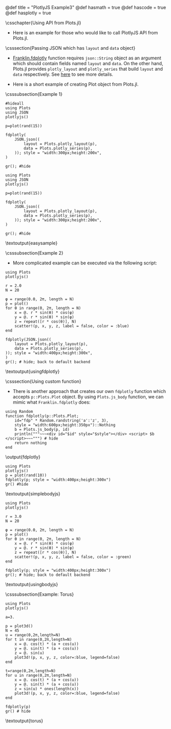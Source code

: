 @def title = "PlotlyJS Example3"
@def hasmath = true
@def hascode = true
@def hasplotly = true

\csschapter{Using API from Plots.jl}

- Here is an example for those who would like to call PlotlyJS API from Plots.jl.

\csssection{Passing JSON which has `layout` and `data` object}

- [Franklin.fdplotly](https://github.com/tlienart/Franklin.jl/blob/2b6423783b4675ab14da74e183545ef2377bdf94/src/manager/extras.jl) function requires `json::String` object as an argument which should contain fields named `layout` and `data`. On the other hand, Plots.jl provides `plotly_layout` and `plotly_series` that build `layout` and `data` respectively. See [here](https://github.com/JuliaPlots/Plots.jl/blob/master/src/backends/plotly.jl) to see more details.

- Here is a short example of creating Plot object from Plots.jl.

\csssubsection{Example 1}

<!-- Since the first call frails, just do same as easysample(below) -->
```julia:dummy
#hideall
using Plots
using JSON
plotlyjs()

p=plot(rand(15))

fdplotly(
    JSON.json((
        layout = Plots.plotly_layout(p),
        data = Plots.plotly_series(p),
    )); style = "width:300px;height:200x",
)

gr(); #hide
```

```julia:easysample
using Plots
using JSON
plotlyjs()

p=plot(rand(15))

fdplotly(
    JSON.json((
        layout = Plots.plotly_layout(p),
        data = Plots.plotly_series(p),
    )); style = "width:300px;height:200x",
)

gr(); #hide
```

\textoutput{easysample}

\csssubsection{Example 2}

- More complicated example can be executed via the following script:


```julia:usingfdplotly
using Plots
plotlyjs()

r = 2.0
N = 20

φ = range(0.0, 2π, length = N)
p = plot()
for θ in range(0, 2π, length = N)
    x = @. r * sin(θ) * cos(φ)
    y = @. r * sin(θ) * sin(φ)
    z = repeat([r * cos(θ)], N)
    scatter!(p, x, y, z, label = false, color = :blue)
end

fdplotly(JSON.json((
    layout = Plots.plotly_layout(p),
    data = Plots.plotly_series(p),
)); style = "width:400px;height:300x",
)
gr(); # hide; back to default backend
```

\textoutput{usingfdplotly}


\csssection{Using custom function}

- There is another approach that creates our own `fdplotly` function which accepts `p::Plots.Plot` object.
By using `Plots.js_body` function, we can mimic what `Franklin.fdplotly` does:

```julia:fdplotly
using Random
function fdplotly(p::Plots.Plot;
    id="fdp" * Random.randstring('a':'z', 3),
    style = "width:600px;height:350px")::Nothing
    b = Plots.js_body(p, id)
    println("""~~~<div id="$id" style="$style"></div> <script> $b </script>~~~""") # hide
    return nothing
end
```

\output{fdplotly}

```julia:simplebodyjs
using Plots
plotlyjs()
p = plot(rand(10))
fdplotly(p; style = "width:400px;height:300x")
gr() #hide
```

\textoutput{simplebodyjs}

```julia:usingbodyjs
using Plots
plotlyjs()

r = 3.0
N = 20

φ = range(0.0, 2π, length = N)
p = plot()
for θ in range(0, 2π, length = N)
    x = @. r * sin(θ) * cos(φ)
    y = @. r * sin(θ) * sin(φ)
    z = repeat([r * cos(θ)], N)
    scatter!(p, x, y, z, label = false, color = :green)
end

fdplotly(p; style = "width:400px;height:300x")
gr(); # hide; back to default backend
```

\textoutput{usingbodyjs}

\csssubsection{Example: Torus}

```julia:torus
using Plots
plotlyjs()

a=3.

p = plot3d()
N = 45
u = range(0,2π,length=N)
for t in range(0,2π,length=N)
    x = @. cos(t) * (a + cos(u))
    y = @. sin(t) * (a + cos(u))
    z = @. sin(u)
    plot3d!(p, x, y, z, color=:blue, legend=false)
end

t=range(0,2π,length=N)
for u in range(0,2π,length=N)
    x = @. cos(t) * (a + cos(u))
    y = @. sin(t) * (a + cos(u))
    z = sin(u) * ones(length(x))
    plot3d!(p, x, y, z, color=:blue, legend=false)
end

fdplotly(p)
gr() # hide
```

\textoutput{torus}